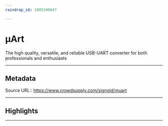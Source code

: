 ```yaml
---
raindrop_id: 1005348047

---
```


# μArt
The high quality, versatile, and reliable USB-UART converter for both professionals and enthusiasts
___
## Metadata
Source URL:: https://www.crowdsupply.com/signoid/muart


___
## Highlights
___